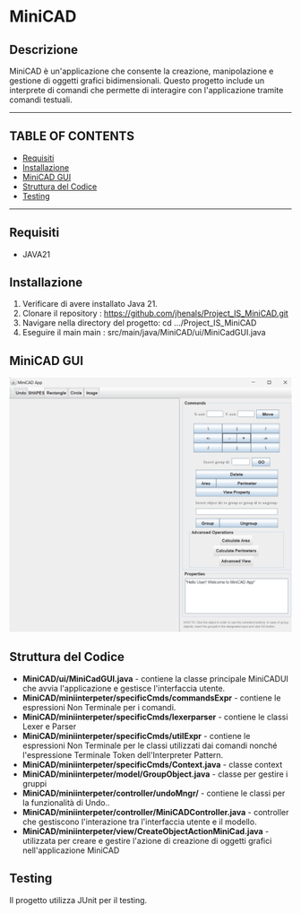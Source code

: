 # MiniCAD

## Descrizione
MiniCAD è un'applicazione che consente la creazione, manipolazione e gestione di oggetti grafici bidimensionali. Questo progetto include un interprete di comandi che permette di interagire con l'applicazione tramite comandi testuali.

----------------------------------------------------------------------------
## TABLE OF CONTENTS
- [Requisiti](#requisiti)
- [Installazione](#installazione)
- [MiniCAD GUI](#minicad-gui)
- [Struttura del Codice](#struttura-del-codice)
- [Testing](#testing)

-------------------------------------------------------------------------------------

## Requisiti
- JAVA21

## Installazione
1. Verificare di avere installato Java 21.
2. Clonare il repository : https://github.com/jhenals/Project_IS_MiniCAD.git
3. Navigare nella directory del progetto: 
    cd .../Project_IS_MiniCAD
4. Eseguire il main main : src/main/java/MiniCAD/ui/MiniCadGUI.java

## MiniCAD GUI
![img_2.png](img_2.png)

## Struttura del Codice
* **MiniCAD/ui/MiniCadGUI.java** - contiene la classe principale MiniCADUI che avvia l'applicazione e gestisce l'interfaccia utente.
* **MiniCAD/miniinterpeter/specificCmds/commandsExpr** - contiene le espressioni Non Terminale per i comandi.
* **MiniCAD/miniinterpeter/specificCmds/lexerparser** - contiene le classi Lexer e Parser 
* **MiniCAD/miniinterpeter/specificCmds/utilExpr** - contiene le espressioni Non Terminale per le classi utilizzati dai comandi nonché l'espressione Terminale Token dell'Interpreter Pattern.
* **MiniCAD/miniinterpeter/specificCmds/Context.java** - classe context
* **MiniCAD/miniinterpeter/model/GroupObject.java** - classe per gestire i gruppi
* **MiniCAD/miniinterpeter/controller/undoMngr/** - contiene le classi per la funzionalità di Undo..
* **MiniCAD/miniinterpeter/controller/MiniCADController.java** - controller che gestiscono l'interazione tra l'interfaccia utente e il modello.
* **MiniCAD/miniinterpeter/view/CreateObjectActionMiniCad.java** - utilizzata per creare e gestire l'azione di creazione di oggetti grafici nell'applicazione MiniCAD

## Testing
Il progetto utilizza JUnit per il testing. 